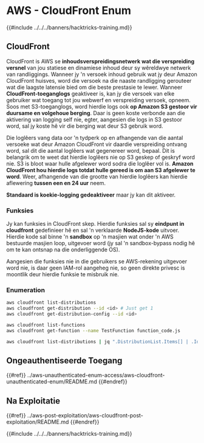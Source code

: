 # AWS - CloudFront Enum

{{#include ../../../banners/hacktricks-training.md}}

## CloudFront

CloudFront is AWS se **inhoudsverspreidingsnetwerk wat die verspreiding versnel** van jou statiese en dinamiese inhoud deur sy wêreldwye netwerk van randliggings. Wanneer jy 'n versoek inhoud gebruik wat jy deur Amazon CloudFront huisves, word die versoek na die naaste randligging gerouteer wat die laagste latensie bied om die beste prestasie te lewer. Wanneer **CloudFront-toeganglogs** geaktiveer is, kan jy die versoek van elke gebruiker wat toegang tot jou webwerf en verspreiding versoek, opneem. Soos met S3-toeganglogs, word hierdie logs ook **op Amazon S3 gestoor vir duursame en volgehoue berging**. Daar is geen koste verbonde aan die aktivering van logging self nie, egter, aangesien die logs in S3 gestoor word, sal jy koste hê vir die berging wat deur S3 gebruik word.

Die loglêers vang data oor 'n tydperk op en afhangende van die aantal versoeke wat deur Amazon CloudFront vir daardie verspreiding ontvang word, sal dit die aantal loglêers wat gegenereer word, bepaal. Dit is belangrik om te weet dat hierdie loglêers nie op S3 geskep of geskryf word nie. S3 is bloot waar hulle afgelewer word sodra die loglêer vol is. **Amazon CloudFront hou hierdie logs totdat hulle gereed is om aan S3 afgelewer te word**. Weer, afhangende van die grootte van hierdie loglêers kan hierdie aflewering **tussen een en 24 uur** neem.

**Standaard is koekie-logging gedeaktiveer** maar jy kan dit aktiveer.

### Funksies

Jy kan funksies in CloudFront skep. Hierdie funksies sal sy **eindpunt in cloudfront** gedefinieer hê en sal 'n verklaarde **NodeJS-kode** uitvoer. Hierdie kode sal binne 'n **sandbox** op 'n masjien wat onder 'n AWS bestuurde masjien loop, uitgevoer word (jy sal 'n sandbox-bypass nodig hê om te kan ontsnap na die onderliggende OS).

Aangesien die funksies nie in die gebruikers se AWS-rekening uitgevoer word nie, is daar geen IAM-rol aangeheg nie, so geen direkte privesc is moontlik deur hierdie funksie te misbruik nie.

### Enumeration
```bash
aws cloudfront list-distributions
aws cloudfront get-distribution --id <id> # Just get 1
aws cloudfront get-distribution-config --id <id>

aws cloudfront list-functions
aws cloudfront get-function --name TestFunction function_code.js

aws cloudfront list-distributions | jq ".DistributionList.Items[] | .Id, .Origins.Items[].Id, .Origins.Items[].DomainName, .AliasICPRecordals[].CNAME"
```
## Ongeauthentiseerde Toegang

{{#ref}}
../aws-unauthenticated-enum-access/aws-cloudfront-unauthenticated-enum/README.md
{{#endref}}

## Na Exploitatie

{{#ref}}
../aws-post-exploitation/aws-cloudfront-post-exploitation/README.md
{{#endref}}

{{#include ../../../banners/hacktricks-training.md}}
